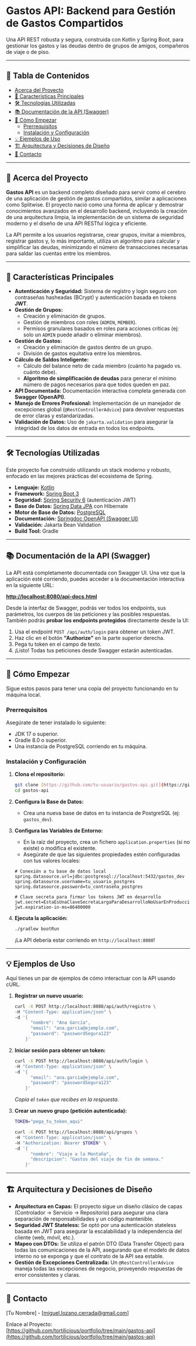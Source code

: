 # Gastos API: Backend para Gestión de Gastos Compartidos

Una API REST robusta y segura, construida con Kotlin y Spring Boot, para gestionar los gastos y las deudas dentro de grupos de amigos, compañeros de viaje o de piso.

---

## 📖 Tabla de Contenidos

* [Acerca del Proyecto](#-acerca-del-proyecto)
* [🚀 Características Principales](#-características-principales)
* [🛠️ Tecnologías Utilizadas](#️-tecnologías-utilizadas)
* [📚 Documentación de la API (Swagger)](#-documentación-de-la-api-swagger)
* [🏁 Cómo Empezar](#-cómo-empezar)
    * [Prerrequisitos](#prerrequisitos)
    * [Instalación y Configuración](#instalación-y-configuración)
* [💡 Ejemplos de Uso](#-ejemplos-de-uso)
* [🏗️ Arquitectura y Decisiones de Diseño](#️-arquitectura-y-decisiones-de-diseño)
* [📧 Contacto](#-contacto)

---

## 🌟 Acerca del Proyecto

**Gastos API** es un backend completo diseñado para servir como el cerebro de una aplicación de gestión de gastos compartidos, similar a aplicaciones como Splitwise. El proyecto nació como una forma de aplicar y demostrar conocimientos avanzados en el desarrollo backend, incluyendo la creación de una arquitectura limpia, la implementación de un sistema de seguridad moderno y el diseño de una API RESTful lógica y eficiente.

La API permite a los usuarios registrarse, crear grupos, invitar a miembros, registrar gastos y, lo más importante, utiliza un algoritmo para calcular y simplificar las deudas, minimizando el número de transacciones necesarias para saldar las cuentas entre los miembros.

---

## 🚀 Características Principales

* **Autenticación y Seguridad:** Sistema de registro y login seguro con contraseñas hasheadas (BCrypt) y autenticación basada en tokens **JWT**.
* **Gestión de Grupos:**
    * Creación y eliminación de grupos.
    * Gestión de miembros con roles (`ADMIN`, `MEMBER`).
    * Permisos granulares basados en roles para acciones críticas (ej: solo un `ADMIN` puede añadir o eliminar miembros).
* **Gestión de Gastos:**
    * Creación y eliminación de gastos dentro de un grupo.
    * División de gastos equitativa entre los miembros.
* **Cálculo de Saldos Inteligente:**
    * Cálculo del balance neto de cada miembro (cuánto ha pagado vs. cuánto debe).
    * **Algoritmo de simplificación de deudas** para generar el mínimo número de pagos necesarios para que todos queden en paz.
* **API Documentada:** Documentación interactiva completa generada con **Swagger (OpenAPI)**.
* **Manejo de Errores Profesional:** Implementación de un manejador de excepciones global (`@RestControllerAdvice`) para devolver respuestas de error claras y estandarizadas.
* **Validación de Datos:** Uso de `jakarta.validation` para asegurar la integridad de los datos de entrada en todos los endpoints.

---

## 🛠️ Tecnologías Utilizadas

Este proyecto fue construido utilizando un stack moderno y robusto, enfocado en las mejores prácticas del ecosistema de Spring.

* **Lenguaje:** [Kotlin](https://kotlinlang.org/)
* **Framework:** [Spring Boot 3](https://spring.io/projects/spring-boot)
* **Seguridad:** [Spring Security 6](https://spring.io/projects/spring-security) (autenticación JWT)
* **Base de Datos:** [Spring Data JPA](https://spring.io/projects/spring-data-jpa) con Hibernate
* **Motor de Base de Datos:** [PostgreSQL](https://www.postgresql.org/)
* **Documentación:** [Springdoc OpenAPI (Swagger UI)](https://springdoc.org/)
* **Validación:** Jakarta Bean Validation
* **Build Tool:** Gradle

---

## 📚 Documentación de la API (Swagger)

La API está completamente documentada con Swagger UI. Una vez que la aplicación esté corriendo, puedes acceder a la documentación interactiva en la siguiente URL:

**[http://localhost:8080/api-docs.html](http://localhost:8080/api-docs.html)**

Desde la interfaz de Swagger, podrás ver todos los endpoints, sus parámetros, los cuerpos de las peticiones y las posibles respuestas. También podrás **probar los endpoints protegidos** directamente desde la UI:
1.  Usa el endpoint `POST /api/auth/login` para obtener un token JWT.
2.  Haz clic en el botón **"Authorize"** en la parte superior derecha.
3.  Pega tu token en el campo de texto.
4.  ¡Listo! Todas tus peticiones desde Swagger estarán autenticadas.

---

## 🏁 Cómo Empezar

Sigue estos pasos para tener una copia del proyecto funcionando en tu máquina local.

### Prerrequisitos

Asegúrate de tener instalado lo siguiente:
* JDK 17 o superior.
* Gradle 8.0 o superior.
* Una instancia de PostgreSQL corriendo en tu máquina.

### Instalación y Configuración

1.  **Clona el repositorio:**
    ```bash
    git clone [https://github.com/tu-usuario/gastos-api.git](https://github.com/tu-usuario/gastos-api.git)
    cd gastos-api
    ```

2.  **Configura la Base de Datos:**
    * Crea una nueva base de datos en tu instancia de PostgreSQL (ej: `gastos_dev`).

3.  **Configura las Variables de Entorno:**
    * En la raíz del proyecto, crea un fichero `application.properties` (si no existe) o modifica el existente.
    * Asegúrate de que las siguientes propiedades estén configuradas con tus valores locales:
    ```properties
    # Conexión a tu base de datos local
    spring.datasource.url=jdbc:postgresql://localhost:5432/gastos_dev
    spring.datasource.username=tu_usuario_postgres
    spring.datasource.password=tu_contraseña_postgres

    # Clave secreta para firmar los tokens JWT en desarrollo
    jwt.secret=EstaEsUnaClaveSecretaLargaParaDesarrolloNoUsarEnProduccion
    jwt.expiration-in-ms=86400000
    ```

4.  **Ejecuta la aplicación:**
    ```bash
    ./gradlew bootRun
    ```
    ¡La API debería estar corriendo en `http://localhost:8080`!

---

## 💡 Ejemplos de Uso

Aquí tienes un par de ejemplos de cómo interactuar con la API usando cURL.

1.  **Registrar un nuevo usuario:**
    ```bash
    curl -X POST http://localhost:8080/api/auth/registro \
    -H "Content-Type: application/json" \
    -d '{
          "nombre": "Ana García",
          "email": "ana.garcia@ejemplo.com",
          "password": "passwordSegura123"
        }'
    ```

2.  **Iniciar sesión para obtener un token:**
    ```bash
    curl -X POST http://localhost:8080/api/auth/login \
    -H "Content-Type: application/json" \
    -d '{
          "email": "ana.garcia@ejemplo.com",
          "password": "passwordSegura123"
        }'
    ```
    *Copia el `token` que recibes en la respuesta.*

3.  **Crear un nuevo grupo (petición autenticada):**
    ```bash
    TOKEN="pega_tu_token_aqui"

    curl -X POST http://localhost:8080/api/grupos \
    -H "Content-Type: application/json" \
    -H "Authorization: Bearer $TOKEN" \
    -d '{
          "nombre": "Viaje a la Montaña",
          "descripcion": "Gastos del viaje de fin de semana."
        }'
    ```

---

## 🏗️ Arquitectura y Decisiones de Diseño

* **Arquitectura en Capas:** El proyecto sigue un diseño clásico de capas (Controlador -> Servicio -> Repositorio) para asegurar una clara separación de responsabilidades y un código mantenible.
* **Seguridad JWT Stateless:** Se optó por una autenticación stateless basada en JWT para asegurar la escalabilidad y la independencia del cliente (web, móvil, etc.).
* **Mapeo con DTOs:** Se utiliza el patrón DTO (Data Transfer Object) para todas las comunicaciones de la API, asegurando que el modelo de datos interno no se exponga y que el contrato de la API sea estable.
* **Gestión de Excepciones Centralizada:** Un `@RestControllerAdvice` maneja todas las excepciones de negocio, proveyendo respuestas de error consistentes y claras.

---

## 📧 Contacto

[Tu Nombre] - [miguel.lozano.cerrada@gmail.com]

Enlace al Proyecto: [https://github.com/tortilicious/portfolio/tree/main/gastos-api](https://github.com/tortilicious/portfolio/tree/main/gastos-api)


